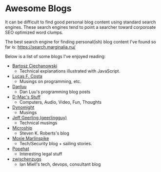 # Awesome Blogs

It can be difficult to find good personal blog content using standard search engines. These search engines tend to point a searcher toward corporoate SEO optimized word clumps.

The best search engine for finding personal(ish) blog content I've found so far is: https://search.marginalia.nu/ 

Below is a list of some blogs I've enjoyed reading:

- [Bartosz Ciechanowski](https://ciechanow.ski/)
    - Technical explanations illustrated with JavaScript.
- [Lucas F. Costa](https://lucasfcosta.com/)
    - Musings on programming, etc.
- [Danluu](https://danluu.com/)
    - Dan Luu's programming blog posts
- [D-Mac's Stuff](https://blog.djmnet.org/)
    - Computers, Audio, Video, Fun, Thoughts
- [Dynomight](https://dynomight.net/)
    - Musings
- [Jeff Geerling (geerlingguy)](https://www.jeffgeerling.com/blog)
    - Technical musings
- [Microship](https://microship.com/blog/)
    - Steven K. Roberts's blog
- [Moxie Marlinspike](https://moxie.org/blog/)
    - Tech/Security blog + sailing stories.
- [Popehat](https://popehat.substack.com/)
    - Interesting legal stuff
- [zwischenzugs](https://zwischenzugs.com/)
    - Ian Miell's tech, devops, consultant blog
